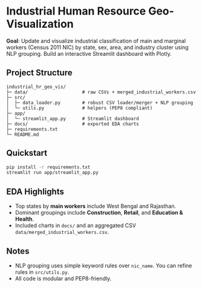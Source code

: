 # Industrial Human Resource Geo-Visualization

**Goal**: Update and visualize industrial classification of main and marginal workers (Census 2011 NIC) by state, sex, area, and industry cluster using NLP grouping. Build an interactive Streamlit dashboard with Plotly.

## Project Structure
```
industrial_hr_geo_vis/
├─ data/                    # raw CSVs + merged_industrial_workers.csv
├─ src/
│  ├─ data_loader.py        # robust CSV loader/merger + NLP grouping
│  └─ utils.py              # helpers (PEP8 compliant)
├─ app/
│  └─ streamlit_app.py      # Streamlit dashboard
├─ docs/                    # exported EDA charts
├─ requirements.txt
└─ README.md
```

## Quickstart
```bash
pip install -r requirements.txt
streamlit run app/streamlit_app.py
```

## EDA Highlights
- Top states by **main workers** include West Bengal and Rajasthan.
- Dominant groupings include **Construction**, **Retail**, and **Education & Health**.
- Included charts in `docs/` and an aggregated CSV `data/merged_industrial_workers.csv`.

## Notes
- NLP grouping uses simple keyword rules over `nic_name`. You can refine rules in `src/utils.py`.
- All code is modular and PEP8-friendly.
